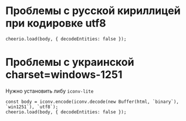 # Проблемы с русской кириллицей при кодировке utf8
```
cheerio.load(body, { decodeEntities: false });
```

# Проблемы с украинской charset=windows-1251
Нужно установить либу `iconv-lite`
```
const body = iconv.encode(iconv.decode(new Buffer(html, `binary`), `win1251`), `utf8`);
cheerio.load(body, { decodeEntities: false });
```
